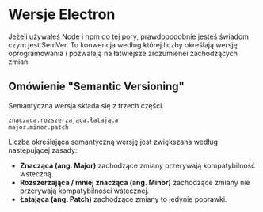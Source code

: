 # Wersje Electron
Jeżeli używałeś Node i npm do tej pory, prawdopodobnie jesteś świadom czym jest SemVer. To konwencja według której liczby określają wersję oprogramowania i pozwalają na łatwiejsze zrozumienei zachodzących zmian.

## Omówienie "Semantic Versioning"

Semantyczna wersja składa się z trzech części.

```
znacząca.rozszerzająca.łatająca
major.minor.patch
```

Liczba określająca semantyczną wersję jest zwiększana według następującej zasady:

* **Znacząca (ang. Major)** zachodzące zmiany przerywają kompatybilność wsteczną.
* **Rozszerzająca / mniej znacząca (ang. Minor)** zachodzące zmiany nie przerywają kompatybilności wstecznej.
* **Łatająca (ang. Patch)** zachodzące zmiany to jedynie poprawki.

[Semantic Versioning]: http://semver.org
